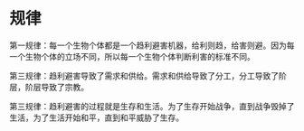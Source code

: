 # 规律

第一规律：每一个生物个体都是一个趋利避害机器，给利则趋，给害则避。因为每一个生物个体的立场不同，所以每一个生物个体判断利害的标准不同。

第三规律：趋利避害导致了需求和供给。需求和供给导致了分工，分工导致了阶层，阶层导致了宗教。

第三规律：趋利避害的过程就是生存和生活。为了生存开始战争，直到战争毁掉了生活，为了生活开始和平，直到和平威胁了生存。

